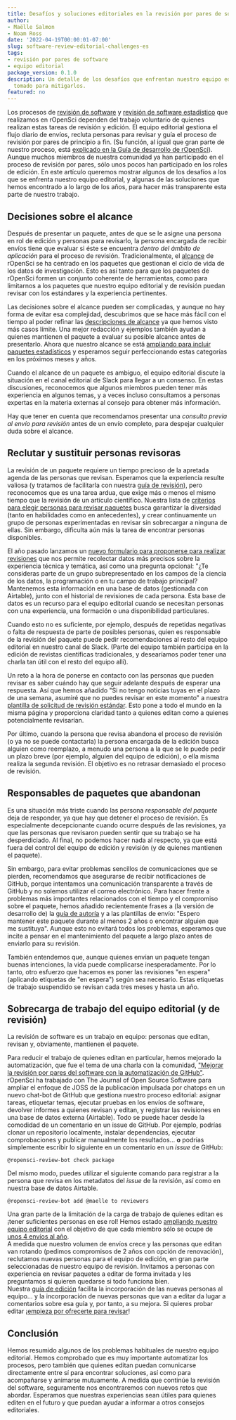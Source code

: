 ```yaml
---
title: Desafíos y soluciones editoriales en la revisión por pares de software
author:
- Maëlle Salmon
- Noam Ross
date: '2022-04-19T00:00:01-07:00'
slug: software-review-editorial-challenges-es
tags:
- revisión por pares de software
- equipo editorial
package_version: 0.1.0
description: Un detalle de los desafíos que enfrentan nuestro equipo editorial y las medidas que hemos
  tomado para mitigarlos.
featured: no
---
```


Los procesos de [revisión de software](/software-review/) y [revisión de software estadístico](/software-review/) que realizamos en rOpenSci dependen del trabajo voluntario de quienes realizan estas tareas de revisión y edición.
El equipo editorial gestiona el flujo diario de envíos, recluta personas para revisar y guía el proceso de revisión por pares de principio a fin. (Su función, al igual que gran parte de nuestro proceso, está [explicado en la Guía de desarrollo de rOpenSci](https://devguide.ropensci.org/editorguide.html)). Aunque muchos miembros de nuestra comunidad ya han participado en el proceso de revisión por pares, sólo unos pocos han participado en los roles de edición. En este artículo queremos mostrar algunos de los desafíos a los que se enfrenta nuestro equipo editorial, y algunas de las soluciones que hemos encontrado a lo largo de los años, para hacer más transparente esta parte de nuestro trabajo.

## Decisiones sobre el alcance

Después de presentar un paquete, antes de que se le asigne una persona en rol de edición y personas para revisarlo, la persona encargada de recibir envíos tiene que evaluar si éste se encuentra *dentro del ámbito de aplicación* para el proceso de revisión. Tradicionalmente, el [alcance](https://devguide.ropensci.org/policies.html#aims-and-scope) de rOpenSci se ha centrado en los paquetes que gestionan el ciclo de vida de los datos de investigación. Esto es así tanto para que los paquetes de rOpenSci formen un conjunto coherente de herramientas, como para limitarnos a los paquetes que nuestro equipo editorial y de revisión puedan revisar con los estándares y la experiencia pertinentes.

Las decisiones sobre el alcance pueden ser complicadas, y aunque no hay forma de evitar esa complejidad, descubrimos que se hace más fácil con el tiempo al poder refinar las [descripciones de alcance](https://devguide.ropensci.org/policies.html#aims-and-scope) ya que hemos visto más casos límite.
Una mejor redacción y ejemplos también ayudan a quienes mantienen el paquete a evaluar su posible alcance antes de presentarlo. Ahora que nuestro alcance se está [ampliando para incluir paquetes estadísticos](https://stats-devguide.ropensci.org/overview.html#overview-categories) y esperamos seguir perfeccionando estas categorías en los próximos meses y años.

Cuando el alcance de un paquete es ambiguo, el equipo editorial discute la situación en el canal editorial de Slack para llegar a un consenso.
En estas discusiones, reconocemos que algunos miembros pueden tener más experiencia en algunos temas, y a veces incluso consultamos a personas expertas en la materia externas al consejo para obtener más información.

Hay que tener en cuenta que recomendamos presentar una *consulta previa al envío para revisión* antes de un envío completo, para despejar cualquier duda sobre el alcance.

## Reclutar y sustituir personas revisoras

La revisión de un paquete requiere un tiempo precioso de la apretada agenda de las personas que revisan.
Esperamos que la experiencia resulte valiosa (y tratamos de facilitarla con nuestra [guía de revisión](https://devguide.ropensci.org/reviewerguide.html)), pero reconocemos que es una tarea ardua, que exige más o menos el mismo tiempo que la revisión de un artículo científico.
Nuestra lista de [criterios para elegir personas para revisar paquetes](https://devguide.ropensci.org/editorguide.html#criteria-for-choosing-a-reviewer) busca garantizar la diversidad (tanto en habilidades como en antecedentes), y crear continuamente un grupo de personas experimentadas en revisar sin sobrecargar a ninguna de ellas. Sin embargo, dificulta aún más la tarea de encontrar personas disponibles. 

El año pasado lanzamos un [nuevo formulario para proponerse para realizar revisiones](/blog/2021/11/18/devguide-0.7.0/#a-new-form-for-volunteer-reviewing) que nos permite recolectar datos más precisos sobre la experiencia técnica y temática, así como una pregunta opcional: "¿Te consideras parte de un grupo subrepresentado en los campos de la ciencia de los datos, la programación o en tu campo de trabajo principal?
Mantenemos esta información en una base de datos (gestionada con Airtable), junto con el historial de revisiones de cada persona. 
Esta base de datos es un recurso para el equipo editorial cuando se necesitan personas con una experiencia, una formación o una disponibilidad particulares.

Cuando esto no es suficiente, por ejemplo, después de repetidas negativas o falta de respuesta de parte de posibles personas, quien es responsable de la revisión del paquete puede pedir recomendaciones al resto del equipo editorial en nuestro canal de Slack. (Parte del equipo también participa en la edición de revistas científicas tradicionales, y desearíamos poder tener una charla tan útil con el resto del equipo allí).

Un reto a la hora de ponerse en contacto con las personas que pueden revisar es saber cuándo hay que seguir adelante después de esperar una respuesta. Así que hemos añadido "Si no tengo noticias tuyas en el plazo de una semana, asumiré que no puedes revisar en este momento" a nuestra [plantilla de solicitud de revisión estándar](https://devguide.ropensci.org/reviewrequesttemplate.html). Esto pone a todo el mundo en la misma página y proporciona claridad tanto a quienes editan como a quienes potencialmente revisarían. 

Por último, cuando la persona que revisa abandona el proceso de revisión (o ya no se puede contactarla)
la persona encargada de la edición busca alguien como reemplazo, a menudo una persona a la que se le puede pedir un plazo breve (por ejemplo, alguien del equipo de edición), o ella misma realiza la segunda revisión.
El objetivo es no retrasar demasiado el proceso de revisión.

## Responsables de paquetes que abandonan

Es una situación más triste cuando las persona *responsable del paquete* deja de responder, ya que hay que detener el proceso de revisión.
Es especialmente decepcionante cuando ocurre después de las revisiones, ya que las personas que revisaron pueden sentir que su trabajo se ha desperdiciado.
Al final, no podemos hacer nada al respecto, ya que está fuera del control del equipo de edición y revisión (y de quienes mantienen el paquete).

Sin embargo, para evitar problemas sencillos de comunicaciones que se pierden, recomendamos que asegurarse de recibir notificaciones de GitHub, porque intentamos una comunicación transparente a través de GitHub y no solemos utilizar el correo electrónico.
Para hacer frente a problemas más importantes relacionados con el tiempo y el compromiso sobre el paquete, hemos añadido recientemente frases a (la versión de desarrollo de) la [guía de autoría](https://devdevguide.netlify.app/authors-guide.html) y a las plantillas de envío: "Espero mantener este paquete durante al menos 2 años o encontrar alguien que me sustituya".
Aunque esto no evitará todos los problemas, esperamos que incite a pensar en el mantenimiento del paquete a largo plazo antes de enviarlo para su revisión.

También entendemos que, aunque quienes envían un paquete tengan buenas intenciones, la vida puede complicarse inesperadamente.
Por lo tanto, otro esfuerzo que hacemos es poner las revisiones "en espera" (aplicando etiquetas de "en espera") según sea necesario.
Estas etiquetas de trabajo suspendido se revisan cada tres meses y hasta un año.

## Sobrecarga de trabajo del equipo editorial (y de revisión)

La revisión de software es un trabajo en equipo: personas que editan, revisan y, obviamente, mantienen el paquete.

Para reducir el trabajo de quienes editan en particular, hemos mejorado la automatización, que fue el tema de una charla con la comunidad, ["Mejorar la revisión por pares del software con la automatización de GitHub"](/commcalls/dec2021-automation/).
rOpenSci ha trabajado con The Journal of Open Source Software para ampliar el enfoque de JOSS de la publicación impulsada por chatops en un nuevo chat-bot de GitHub que gestiona nuestro proceso editorial: asignar tareas, etiquetar temas, ejecutar pruebas en los envíos de software, devolver informes a quienes revisan y editan, y registrar las revisiones en una base de datos externa (Airtable). Todo se puede hacer desde la comodidad de un comentario en un issue de GitHub.
Por ejemplo, podrías clonar un repositorio localmente, instalar dependencias, ejecutar comprobaciones y publicar manualmente los resultados... **o** podrías simplemente escribir lo siguiente en un comentario en un _issue_ de GitHub:

```
@ropensci-review-bot check package
```

Del mismo modo, puedes utilizar el siguiente comando para registrar a la persona que revisa en los metadatos del _issue_ de la revisión, así como en nuestra base de datos Airtable.

```
@ropensci-review-bot add @maelle to reviewers
```

Una gran parte de la limitación de la carga de trabajo de quienes editan es ¡tener suficientes personas en ese rol!  Hemos estado [ampliando nuestro equipo editorial](/tags/editors/) con el objetivo de que cada miembro sólo se ocupe de [unos 4 envíos al año](https://devdevguide.netlify.app/editorguide.html#editors-responsabilities).  
A medida que nuestro volumen de envíos crece y las personas que editan van rotando (pedimos compromisos de 2 años con opción de renovación), reclutamos nuevas personas para el equipo de edición, en gran parte seleccionadas de nuestro equipo de revisión.
Invitamos a personas con experiencia en revisar paquetes a editar de forma invitada y les preguntamos si quieren quedarse si todo funciona bien.  
Nuestra [guía de edición](https://devguide.ropensci.org/editorguide.html) facilita la incorporación de las nuevas personas al equipo... y la incorporación de nuevas personas que van a editar da lugar a comentarios sobre esa guía y, por tanto, a su mejora.
Si quieres probar editar ¡[empieza por ofrecerte para revisar](/software-reviewer)!

## Conclusión

Hemos resumido algunos de los problemas habituales de nuestro equipo editorial.
Hemos comprobado que es muy importante automatizar los procesos, pero también que quienes editan puedan comunicarse directamente entre sí para encontrar soluciones, así como para acompañarse y animarse mutuamente.
A medida que continúe la revisión del software, seguramente nos encontraremos con nuevos retos que abordar.
Esperamos que nuestras experiencias sean útiles para quienes editen en el futuro y que puedan ayudar a informar a otros consejos editoriales.


